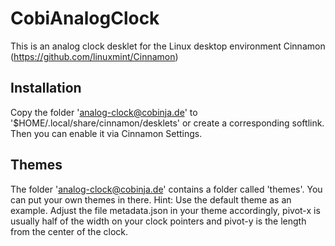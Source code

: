 CobiAnalogClock
===============

This is an analog clock desklet for the Linux desktop environment Cinnamon (https://github.com/linuxmint/Cinnamon)

Installation
---------------
Copy the folder 'analog-clock@cobinja.de' to '$HOME/.local/share/cinnamon/desklets' or create a corresponding softlink. Then you can enable it via Cinnamon Settings.

Themes
---------------
The folder 'analog-clock@cobinja.de' contains a folder called 'themes'. You can put your own themes in there.
Hint: Use the default theme as an example. Adjust the file metadata.json in your theme accordingly, 
pivot-x is usually half of the width on your clock pointers and pivot-y is the length from the center of the clock.
